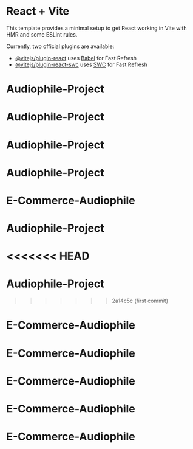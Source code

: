 # React + Vite

This template provides a minimal setup to get React working in Vite with HMR and some ESLint rules.

Currently, two official plugins are available:

- [@vitejs/plugin-react](https://github.com/vitejs/vite-plugin-react/blob/main/packages/plugin-react/README.md) uses [Babel](https://babeljs.io/) for Fast Refresh
- [@vitejs/plugin-react-swc](https://github.com/vitejs/vite-plugin-react-swc) uses [SWC](https://swc.rs/) for Fast Refresh
# Audiophile-Project
# Audiophile-Project
# Audiophile-Project
# Audiophile-Project
# E-Commerce-Audiophile
# Audiophile-Project
<<<<<<< HEAD
=======
# Audiophile-Project
>>>>>>> 2a14c5c (first commit)
# E-Commerce-Audiophile
# E-Commerce-Audiophile
# E-Commerce-Audiophile
# E-Commerce-Audiophile
# E-Commerce-Audiophile
